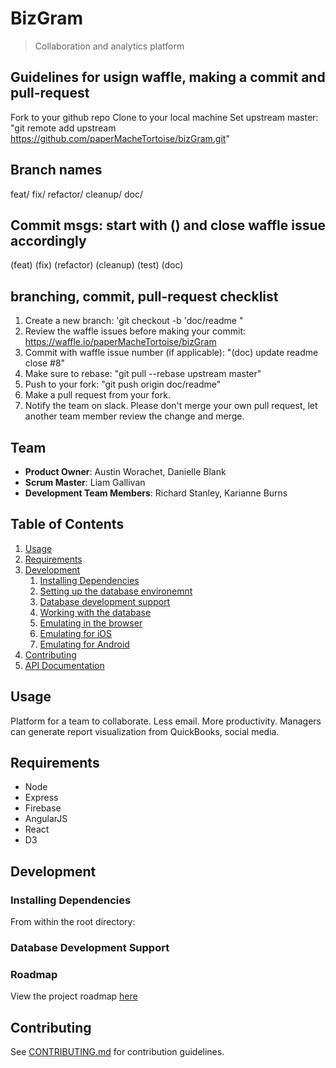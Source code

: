 # BizGram

> Collaboration and analytics platform

## Guidelines for usign waffle, making a commit and pull-request

Fork to your github repo
Clone to your local machine
Set upstream master: "git remote add upstream https://github.com/paperMacheTortoise/bizGram.git"


## Branch names
feat/ fix/ refactor/ cleanup/ doc/

## Commit msgs: start with () and close waffle issue accordingly
(feat) (fix) (refactor) (cleanup) (test) (doc)

## branching, commit, pull-request checklist
1) Create a new branch: 'git checkout -b 'doc/readme "
2) Review the waffle issues before making your commit: https://waffle.io/paperMacheTortoise/bizGram
3) Commit with waffle issue number (if applicable): "(doc) update readme close #8"
4) Make sure to rebase: "git pull --rebase upstream master"
5) Push to your fork: "git push origin doc/readme"
6) Make a pull request from your fork.
7) Notify the team on slack. Please don't merge your own pull request, let another team member review the change and merge.

## Team

  - __Product Owner__: Austin Worachet, Danielle Blank
  - __Scrum Master__: Liam Gallivan
  - __Development Team Members__: Richard Stanley, Karianne Burns


## Table of Contents

1. [Usage](#Usage)
1. [Requirements](#requirements)
1. [Development](#development)
    1. [Installing Dependencies](#installing-dependencies)
    1. [Setting up the database environemnt](#setting-up-the-database-environment)
    1. [Database development support](#database-development-support)
    1. [Working with the database](#working-with-the-database)
    1. [Emulating in the browser](#emulating-in-the-brower)
    1. [Emulating for iOS](#emulating-for-ios)
    1. [Emulating for Android](#emulating-for-android)
1. [Contributing](#contributing)
1. [API Documentation](#api-documentation)

## Usage

Platform for a team to collaborate.
Less email. More productivity.
Managers can generate report visualization from QuickBooks, social media.

## Requirements

- Node
- Express
- Firebase
- AngularJS
- React
- D3

## Development


### Installing Dependencies

From within the root directory:


### Database Development Support


### Roadmap

View the project roadmap [here](https://github.com/paperMacheTortoise/bizGram/issues)


## Contributing

See [CONTRIBUTING.md](CONTRIBUTING.md) for contribution guidelines.
